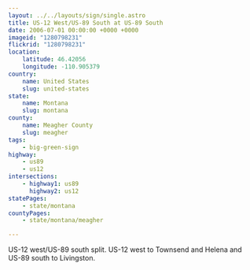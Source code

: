 ```yaml
---
layout: ../../layouts/sign/single.astro
title: US-12 West/US-89 South at US-89 South
date: 2006-07-01 00:00:00 +0000 +0000
imageid: "1280798231"
flickrid: "1280798231"
location:
    latitude: 46.42056
    longitude: -110.905379
country:
    name: United States
    slug: united-states
state:
    name: Montana
    slug: montana
county:
    name: Meagher County
    slug: meagher
tags:
    - big-green-sign
highway:
    - us89
    - us12
intersections:
    - highway1: us89
      highway2: us12
statePages:
    - state/montana
countyPages:
    - state/montana/meagher

---
```

US-12 west/US-89 south split.  US-12 west to Townsend and Helena and US-89 south to Livingston.